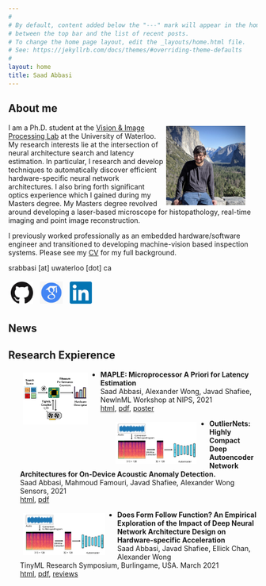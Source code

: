 ```yaml
---
#
# By default, content added below the "---" mark will appear in the home page
# between the top bar and the list of recent posts.
# To change the home page layout, edit the _layouts/home.html file.
# See: https://jekyllrb.com/docs/themes/#overriding-theme-defaults
#
layout: home
title: Saad Abbasi
---
```


## About me

<img src="assets/me.jpeg" height="160" style="float:right; margin:5px 25px 5px 5px">

I am a Ph.D. student at the [Vision & Image Processing Lab](https://uwaterloo.ca/vision-image-processing-lab/) at the University of Waterloo. My research interests lie at the intersection of neural architecture search and latency estimation. In particular, I research and develop techniques to automatically discover efficient hardware-specific neural network architectures. I also bring forth significant optics experience which I gained during my Masters degree. My Masters degree revolved around developing a laser-based microscope for histopathology, real-time imaging and point image reconstruction.

I previously worked professionally as an embedded hardware/software engineer and transitioned to developing machine-vision based inspection systems. Please see my [CV](assets/CV.pdf) for my full background.


srabbasi [at] uwaterloo [dot] ca

<a href="https://github.com/saadabbasi/">
<img src="assets/GitHub-Mark-120px-plus.png" height="45" style="float:top; margin:5px"></a>
<a href="https://scholar.google.com/citations?user=HkNlM6oAAAAJ&hl=en&oi=ao">
<img src="assets/scholar.png" height="45" style="float:top; margin:5px"></a>
<a href="https://www.linkedin.com/in/saad-abbasi-4bb54663/">
<img src="assets/linkedin.png" height="45" style="float:top; margin:5px"></a>

## News

## Research Expierence

<img src="assets/MAPLE_overview.png" height="105" style="float:left; margin:5px 25px 0px 30px">

- **MAPLE: Microprocessor A Priori for Latency Estimation**<br/>
Saad Abbasi, Alexander Wong, Javad Shafiee, <br/>
NewInML Workshop at NIPS, 2021 <br/>
[html](https://arxiv.org/abs/2111.15106), [pdf](https://arxiv.org/pdf/2111.15106.pdf), [poster](assets/MAPLE_Poster.pdf)

<img src="assets/outliernets.webp" height="85" style="float:left; margin:5px 25px 0px 30px">


- **OutlierNets: Highly Compact Deep Autoencoder Network Architectures for On-Device Acoustic Anomaly Detection.**<br/>
Saad Abbasi, Mahmoud Famouri, Javad Shafiee, Alexander Wong<br/>
Sensors, 2021 <br/>
[html](https://www.mdpi.com/1424-8220/21/14/4805), [pdf](https://www.mdpi.com/1424-8220/21/14/4805/pdf)

<img src="assets/outliernets.webp" height="85" style="float:left; margin:5px 25px 0px 30px">

- **Does Form Follow Function? An Empirical Exploration of the Impact of Deep Neural Network Architecture Design on Hardware-specific Acceleration**<br/>
Saad Abbasi, Javad Shafiee, Ellick Chan, Alexander Wong<br/>
TinyML Research Symposium, Burlingame, USA. March 2021 <br/>
[html](https://arxiv.org/abs/2107.04144), [pdf](https://arxiv.org/pdf/2107.04144), [reviews](https://openreview.net/forum?id=-iuG__7I9QE)

